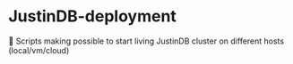 # JustinDB-deployment
🚀 Scripts making possible to start living JustinDB cluster on different hosts (local/vm/cloud)
